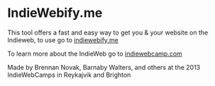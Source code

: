 IndieWebify.me
==============

This tool offers a fast and easy way to get you & your website on the Indieweb, to use go to [indiewebify.me](http://indiewebify.me)

To learn more about the IndieWeb go to [indiewebcamp.com](http://indiewebcamp.com)

Made by Brennan Novak, Barnaby Walters, and others at the 2013 IndieWebCamps in Reykajvik and Brighton